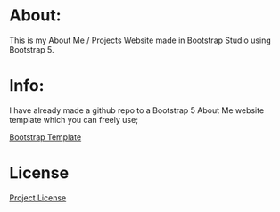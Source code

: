 # About:

This is my About Me / Projects Website made in Bootstrap Studio using Bootstrap 5.

# Info:

I have already made a github repo to a Bootstrap 5 About Me website template which you can freely use;

[Bootstrap Template](https://github.com/Derpez/Example-Bootstrap-Website)

# License

[Project License](LICENSE)
